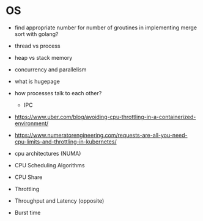 # OS

- find appropriate number for number of groutines in implementing merge sort with golang?
- thread vs process
- heap vs stack memory
- concurrency and parallelism
- what is hugepage

- how processes talk to each other?
  - IPC

- <https://www.uber.com/blog/avoiding-cpu-throttling-in-a-containerized-environment/>
- <https://www.numeratorengineering.com/requests-are-all-you-need-cpu-limits-and-throttling-in-kubernetes/>
- cpu architectures (NUMA)
- CPU Scheduling Algorithms
- CPU Share
- Throttling
- Throughput and Latency (opposite)
- Burst time
